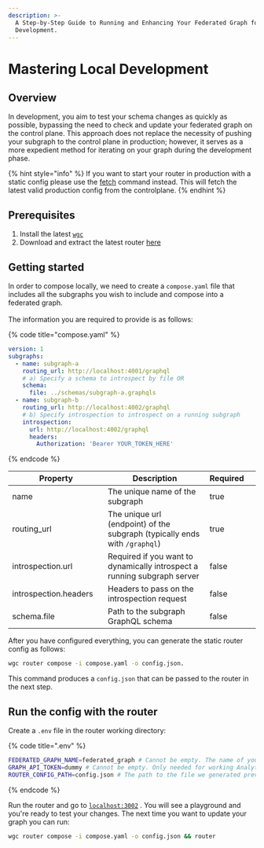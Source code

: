 ```yaml
---
description: >-
  A Step-by-Step Guide to Running and Enhancing Your Federated Graph for Rapid
  Development.
---
```


# Mastering Local Development

## Overview

In development, you aim to test your schema changes as quickly as possible, bypassing the need to check and update your federated graph on the control plane. This approach does not replace the necessity of pushing your subgraph to the control plane in production; however, it serves as a more expedient method for iterating on your graph during the development phase.

{% hint style="info" %}
If you want to start your router in production with a static config please use the [fetch](../cli/router/fetch.md) command instead. This will fetch the latest valid production config from the controlplane.
{% endhint %}

## Prerequisites

1. Install the latest [`wgc`](https://www.npmjs.com/package/wgc)
2. Download and extract the latest router [here](https://github.com/wundergraph/cosmo/releases?q=router\&expanded=true)

## Getting started

In order to compose locally, we need to create a `compose.yaml` file that includes all the subgraphs you wish to include and compose into a federated graph.\
\
The information you are required to provide is as follows:

{% code title="compose.yaml" %}
```yaml
version: 1
subgraphs:
  - name: subgraph-a
    routing_url: http://localhost:4001/graphql
    # a) Specify a schema to introspect by file OR
    schema:
      file: ../schemas/subgraph-a.graphqls
  - name: subgraph-b
    routing_url: http://localhost:4002/graphql
    # b) Specify introspection to introspect on a running subgraph
    introspection:
      url: http://localhost:4002/graphql
      headers:
        Authorization: 'Bearer YOUR_TOKEN_HERE'
```
{% endcode %}

<table><thead><tr><th width="216">Property</th><th width="434">Description</th><th>Required</th><th data-hidden></th></tr></thead><tbody><tr><td>name</td><td>The unique name of the subgraph</td><td>true</td><td></td></tr><tr><td>routing_url</td><td>The unique url (endpoint) of the subgraph (typically ends with <code>/graphql</code>)</td><td>true</td><td></td></tr><tr><td>introspection.url</td><td>Required if you want to dynamically introspect a running subgraph server</td><td>false</td><td></td></tr><tr><td>introspection.headers</td><td>Headers to pass on the introspection request</td><td>false</td><td></td></tr><tr><td>schema.file</td><td>Path to the subgraph GraphQL schema</td><td>false</td><td></td></tr></tbody></table>

After you have configured everything, you can generate the static router config as follows:

```bash
wgc router compose -i compose.yaml -o config.json. 
```

This command produces a `config.json` that can be passed to the router in the next step.

## Run the config with the router

Create a `.env` file in the router working directory:

{% code title=".env" %}
```bash
FEDERATED_GRAPH_NAME=federated_graph # Cannot be empty. The name of your federated graph
GRAPH_API_TOKEN=dummy # Cannot be empty. Only needed for working Analytics, Tracing & Persistent Operations
ROUTER_CONFIG_PATH=config.json # The path to the file we generated previously
```
{% endcode %}

Run the router and go to [`localhost:3002`](http://localhost:3002) . You will see a playground and you're ready to test your changes. The next time you want to update your graph you can run:

```bash
wgc router compose -i compose.yaml -o config.json && router
```
